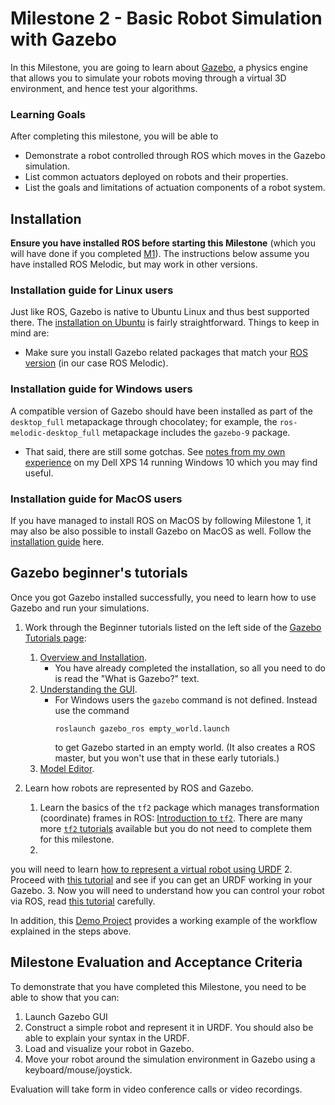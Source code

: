 # Milestone 2 - Basic Robot Simulation with Gazebo

In this Milestone, you are going to learn about [Gazebo](http://gazebosim.org/), a physics engine that allows you to simulate your robots moving through a virtual 3D environment, and hence test your algorithms. 

### Learning Goals

After completing this milestone, you will be able to

* Demonstrate a robot controlled through ROS which moves in the Gazebo simulation.
* List common actuators deployed on robots and their properties.
* List the goals and limitations of actuation components of a robot system.

## Installation

**Ensure you have installed ROS before starting this Milestone** (which you will have done if you completed [M1](../Milestone%201%20-%20Introduction%20to%20ROS/M1.md)). The instructions below assume you have installed ROS Melodic, but may work in other versions.

### Installation guide for Linux users

Just like ROS, Gazebo is native to Ubuntu Linux and thus best supported there. The [installation on Ubuntu](http://gazebosim.org/tutorials?tut=install_ubuntu&cat=install) is fairly straightforward.
Things to keep in mind are:
* Make sure you install Gazebo related packages that match your [ROS version](http://gazebosim.org/tutorials/?tut=ros_wrapper_versions) (in our case ROS Melodic).

### Installation guide for Windows users

A compatible version of Gazebo should have been installed as part of the `desktop_full` metapackage through chocolatey; for example, the `ros-melodic-desktop_full` metapackage includes the `gazebo-9` package.
* That said, there are still some gotchas.  See [notes from my own experience](notes-windows-M2.md) on my Dell XPS 14 running Windows 10 which you may find useful.

### Installation guide for MacOS users

If you have managed to install ROS on MacOS by following Milestone 1, it may also be also possible to install Gazebo on MacOS as well. Follow the [installation guide](http://gazebosim.org/tutorials?tut=install_on_mac&cat=install) here.

## Gazebo beginner's tutorials

Once you got Gazebo installed successfully, you need to learn how to use Gazebo and run your simulations. 
1. Work through the Beginner tutorials listed on the left side of the [Gazebo Tutorials page](http://gazebosim.org/tutorials):
   1. [Overview and Installation](http://gazebosim.org/tutorials?cat=guided_b&tut=guided_b1).
      * You have already completed the installation, so all you need to do is read the "What is Gazebo?" text.
   1. [Understanding the GUI](http://gazebosim.org/tutorials?cat=guided_b&tut=guided_b2).
      * For Windows users the `gazebo` command is not defined.  Instead use the command
        ```
        roslaunch gazebo_ros empty_world.launch
        ```
        to get Gazebo started in an empty world.  (It also creates a ROS master, but you won't use that in these early tutorials.)
   1. [Model Editor](http://gazebosim.org/tutorials?cat=guided_b&tut=guided_b3).

1. Learn how robots are represented by ROS and Gazebo.
   1. Learn the basics of the `tf2` package which manages transformation (coordinate) frames in ROS: [Introduction to `tf2`](https://wiki.ros.org/tf2/Tutorials/Introduction%20to%20tf2).  There are many more [`tf2` tutorials](https://wiki.ros.org/tf2/Tutorials) available but you do not need to complete them for this milestone.
   1. 


you will need to learn [how to represent a virtual robot using URDF](https://wiki.ros.org/urdf/Tutorials)
2. Proceed with [this tutorial](http://gazebosim.org/tutorials/?tut=ros_urdf) and see if you can get an URDF working in your Gazebo. 
3. Now you will need to understand how you can control your robot via ROS, read [this tutorial](http://gazebosim.org/tutorials/?tut=ros_control) carefully.

In addition, this [Demo Project](https://github.com/ros-simulation/gazebo_ros_demos) provides a working example of the workflow explained in the steps above. 

## Milestone Evaluation and Acceptance Criteria

To demonstrate that you have completed this Milestone, you need to be able to show that you can:
1. Launch Gazebo GUI
2. Construct a simple robot and represent it in URDF. You should also be able to explain your syntax in the URDF.
3. Load and visualize your robot in Gazebo.
4. Move your robot around the simulation environment in Gazebo using a keyboard/mouse/joystick. 

Evaluation will take form in video conference calls or video recordings. 